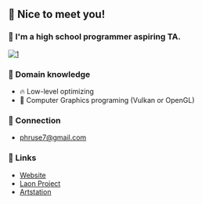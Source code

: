 ## 👋 Nice to meet you!
### 🥳 I'm a high school programmer aspiring TA.
<a href="https://ibb.co/H79ptPb"><img src="https://i.ibb.co/hsT1Bd4/1.png" alt="1" border="0"></a>

### 📌 Domain knowledge
- 🔥 Low-level optimizing
- 🎨 Computer Graphics programing (Vulkan or OpenGL)

### 🤝 Connection
- phruse7@gmail.com

### 🔗 Links
- [Website](https://phruse.com)
- [Laon Project](https://laon.io)
- [Artstation](https://www.artstation.com/phruse)
